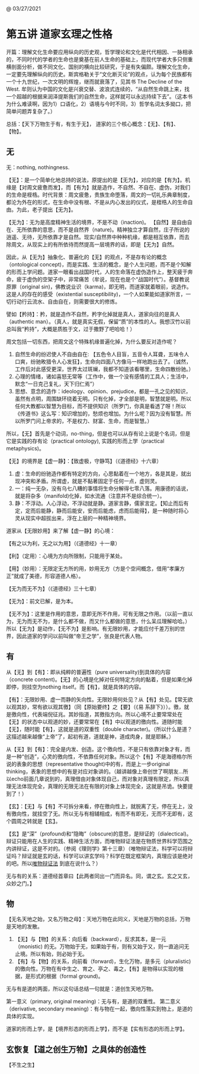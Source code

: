 @ 03/27/2021

# 第五讲 道家玄理之性格

开篇：理解文化生命要应用纵向的历史观，哲学理论和文化是代代相因、一脉相承的，不同时代的学者的生命也是奠基在前人生命的基础上，而现代学者大多只侧重横剖面分析，做不同文化、国别的横向比较研究，于是有失偏颇。理解文化生命，一定要先理解纵向的历史。斯宾格勒关于“文化断灭论”的观点，认为每个民族都有一个十九世纪，一次文明的辉煌，继而就衰落了，见其书 The Decline of the West. 牟则认为中国的文化是兴衰交替、波浪式连续的，“从自然生命跳上来，找一个超越的根据来润泽提斯我们的自然生命，这样就可以永远持续下去”。（这本书为什么难读啊，因为1）口语化，2）语境与今时不同，3）哲学名词太多拗口，把简单问题弄复杂了。）

总括：【天下万物生于有，有生于无】， 道家的三个核心概念：【无】、【有】、【物】。

## 无
无：nothing, nothingness.

【无】：是一个简单化地总持的说法，原提出的是【无为】，对应的是【有为】。机缘是【对周文疲惫而发】，而【有为】就是造作，不自然、不自在、虚伪，对我们的生命是桎梏。时代背景：周文疲惫，贵族生命堕落，周文的一切礼乐典章制度，都沦为外在的形式，在生命中没有根、不是从内心发出的仪式，是桎梏人的生命自由。为此，老子提出【无为】。

【无为】：无为是高度精神生活的境界，不是不动（inaction)。 【自然】是自由自在、无所依靠的意思，而不是自然界（nature)。精神独立才算自然，庄子所说的逍遥、无待，无所依靠才是自然。现实/自然界中种种机缘，都是相互依靠，而去除周文，从现实上的有所依待而然提高一层境界的话，即是【无为】自然。

因此，从【无为】抽象化、普遍化的【无】的观点，不是存有论的概念（ontological concept)，而是实践、生活的概念，是个人生问题，而不是个知解的形而上学问题。道家一眼看出战国时代，人的生命落在虚伪造作上，整天疲于奔命，疲于虚伪的空架子中，非常痛苦（牟说，现在也是个“战国时代”）。基督教说原罪（original sin)，佛教说业识（karma)，即无明，而道家就着眼前，说造作。这是人的存在的感受（existential susceptibility)，一个人如果能如道家所言，一切行动行云流水、自由自在，则需要很大的修炼。

譬如【矜持】：矜，就是造作不自然，矜字化掉就是真人，道家向往的是真人（authentic man）。（真人，就是真实无假，保留“质”的本性的人。我想汉竹以前总叫我“矜持”，大概是质胜于文，过于撒野了吧哈哈！）

周文包括一切东西，把周文这个特殊机缘普遍化掉，为什么要反对造作呢？

1. 自然生命的纷迟使人不自由自在: 【五色令人目盲，五音令人耳聋，五味令人口爽，纷驰畋猎令人心发狂】，生命向四面八方像马一样地跑出去了。（诚然，工作后对此感受更深，世界太过斑斓，我都不知道该看哪里，生命四散纷驰。）
2. 心理的情绪，诸如喜怒无常等（工作中，做一个没有感情的工具人；生活中，默念“一日克己复礼，天下归仁焉”）
3. 思想、意念的造作：ideology、opinion、prejudice，都是一孔之见的知识，虽然有点明，周围缺环绕着无明。只有化掉，才全部是明，智慧就是明。所以任何大教都以智慧为目标，而不提供知识（所罗门，你真是看透了呀！所以《传道书》这么写：知识增加的，愁烦也增加。为什么呢？因为没有智慧。所以所罗门问上帝求的，不是权力、财富、生命，而是智慧。）

所以，【无】首先是个动词，no-thing，但是也可以从存有论上说是个名词，但是它是实践的存有论（practical ontology), 实践的形而上学（practical metaphysics)。

【无】的境界是【虚一静】：【致虚极，守静笃】（《道德经》十六章）
1. 虚：生命的纷驰造作都有特定的方向，心思黏着在一个地方，各是其是，就出现冲突和矛盾。所谓虚，就是不黏著固定于任何一点，虚则灵。
2. 一：纯一无杂，没有乌七八糟的事情将生命分解得七零八落。用康德的话说，就是将杂多（manifold)化掉，如水流通（注意并不是综合统一）。
3. 静：不浮动。人心浮动，不浮动就是静。道家言静，儒家言定。【知止而后有定，定而后能静，静而后能安，安而后能虑，虑而后能得】，是一种随时将心灵从现实中超拔出来，浮在上层的一种精神境界。

道家从【无限妙用】来了解【虚一静】的心境：

【有之以为利，无之以为用】（《道德经》十一章）

【利】（定用）：心境为方向所限制，只能用于某处。

【用】（妙用）：无限定无方所的用，妙用无方（方是个空间概念，借用“孝廉方正”就成了美德，形容道德人格）。

【无为而无不为】（《道德经》三十七章）

【无为】：前文已解，是为本。

【无不为】：这里是作用的意思，意即无所不作用，可有无限之作用。（以前一直以为，无为而无不为，是什么都不做，而又什么都做的意思，什么呆瓜理解哈哈。）
所以【无为】是动作，【无不为】是影响。有无限妙用，才能应付千差万别的世界，因此道家的学问以前叫做“帝王之学”，张良是代表人物。

## 有

从【无】到【有】：即从纯粹的普遍性（pure universality)到具体的内容（concrete content)。【无】的心境是化掉对任何特定方向的黏着，但是如果化掉即停，则挂空为nothing itself。而【有】，就是具体的内容。

【有】：无限妙用、虚一而静的矢向性。无限妙用何处见？从【有】处见。【常无欲以观其妙，常有欲以观其徼】（同【原始要终】之【要】（《易 系辞下》））。徼，就是徼向性，代表端倪征兆。其妙指道，其徼指方向。所以心境不止要常常处在【无】的状态中以观道的妙，还要常常在【有】中以观道的徼向性。道随时能【无】，随时能【有】，这就是道的双重性（double character)。（所以什么是道？这描述越来越像“上帝”了，起初有道，道就是神，道成肉身，就是耶稣。）

从【无】到【有】：完全是内发、创造。这个徼向性，不是只有依靠对象才有，而是一种“创造”，心灵的徼向性，不依靠任何对象。所以这个【有】不是海德格尔所说的表象的思想（representative thought)中的有，而是上一步original thinking，表象的思想中的有是对应对象讲的。（越讲越像上帝创世了啊朋友...所以echo前面几章说到的，真理借由对象体现自己，而对象对真理有限定，所以真理无法体现完全，真理的无限无法在有限的对象上体现完全，这就是吊诡。快要提到了！）

【玄】：【无】与【有】不可拆分来看，停在徼向性上，就脱离了无，停在无上，没有徼向性，就挂空了无。所以无与有相辅相成，有而不有即无，无而不无即有，这个圆周之转就是【玄】。

【玄】是“深”（profound)和“隐晦”（obscure)的意思，是辩证的（dialectical)。辩证只能用在人生的实践、精神生活方面，而唯物辩证法是在物质世界科学范围之内讲辩证，这是不对的。（参阅《理则学》第十三章）（唯物辩证法，科学可以将辩证吗？辩证就是玄的话，科学可以讲玄学吗？科学在既定框架内，真理应该是绝对的吧。所以[唯物辩证法](https://zh.wikipedia.org/wiki/%E5%94%AF%E7%89%A9%E8%BE%AF%E8%AD%89%E6%B3%95) 到底在说什么？）

无与有的关系：道德经首章曰【此两者同出一门而异名。同，谓之玄。玄之又玄，众妙之门。】


## 物

【无名天地之始，又名万物之母】：天地万物在此同义，天地是万物的总括，万物是天地的发散。

1. 【无】与【物】的关系：向后看（backward），反求其本，是一元（monistic) 的无。万物始于无，如果始于有，则有又始于又，则一直追问无止境。所以有始，则必始于无。
2. 【有】与【物】的关系，向前看（forward)，生化万物，是多元（pluralistic) 的徼向性。万物在有中生之、育之、亭之、毒之，【有】是物得以实现的根据，是形式的根据（formal ground)。

无与有是道的两面，所以这句话总结一句就是：道创生天地万物。

第一意义（primary, original meaning)：无与有，是道的双重性。
第二意义（derivative, secondary meaning)：有与物在一起，徼向性落实到物上，是道的具体的实现。

道家的形而上学，是【境界形态的形而上学】，而不是【实有形态的形而上学】。


## 玄恢复【道之创生万物】之具体的创造性
【不生之生】











